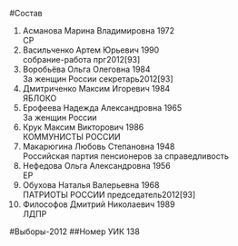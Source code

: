 #Состав
1. Асманова Марина Владимировна 1972   
    СР
2. Васильченко Артем Юрьевич 1990   
    собрание-работа
    прг2012[93]
3. Воробьёва Ольга Олеговна 1984   
    За женщин России
    секретарь2012[93]
4. Дмитриченко Максим Игоревич 1984   
    ЯБЛОКО
5. Ерофеева Надежда Александровна 1965   
    За женщин России
6. Крук Максим Викторович 1986   
    КОММУНИСТЫ РОССИИ
7. Макарюгина Любовь Степановна 1948   
    Российская партия пенсионеров за справедливость
8. Нефедова Ольга Александровна 1956   
    ЕР
9. Обухова Наталья Валерьевна 1968   
    ПАТРИОТЫ РОССИИ
    председатель2012[93]
10. Философов Дмитрий Николаевич 1989   
    ЛДПР

#Выборы-2012
##Номер УИК
138